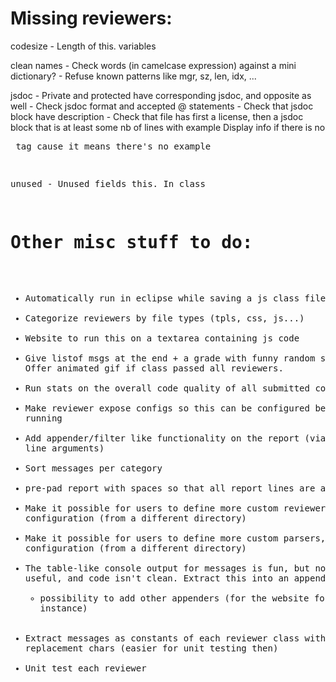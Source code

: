 Missing reviewers:
==================

codesize
	- Length of this. variables

clean names
	- Check words (in camelcase expression) against a mini dictionary?
	- Refuse known patterns like mgr, sz, len, idx, ...

jsdoc
	- Private and protected have corresponding jsdoc, and opposite as well
	- Check jsdoc format and accepted @ statements
	- Check that jsdoc block have description
	- Check that file has first a license, then a jsdoc block that is at least some nb of lines with example
	Display info if there is no <pre> tag cause it means there's no example

unused
	- Unused fields this. In class
	
Other misc stuff to do:
=======================

- Automatically run in eclipse while saving a js class file
- Categorize reviewers by file types (tpls, css, js...)
- Website to run this on a textarea containing js code
- Give listof msgs at the end + a grade with funny random sentence. Offer animated gif if class passed all reviewers.
- Run stats on the overall code quality of all submitted code.
- Make reviewer expose configs so this can be configured before running
- Add appender/filter like functionality on the report (via command line arguments)
- Sort messages per category
- pre-pad report with spaces so that all report lines are aligned
- Make it possible for users to define more custom reviewer, by configuration (from a different directory)
- Make it possible for users to define more custom parsers, by configuration (from a different directory)
- The table-like console output for messages is fun, but not very useful, and code isn't clean. Extract this into an appender
	- possibility to add other appenders (for the website for instance)
- Extract messages as constants of each reviewer class with %n replacement chars (easier for unit testing then)
- Unit test each reviewer